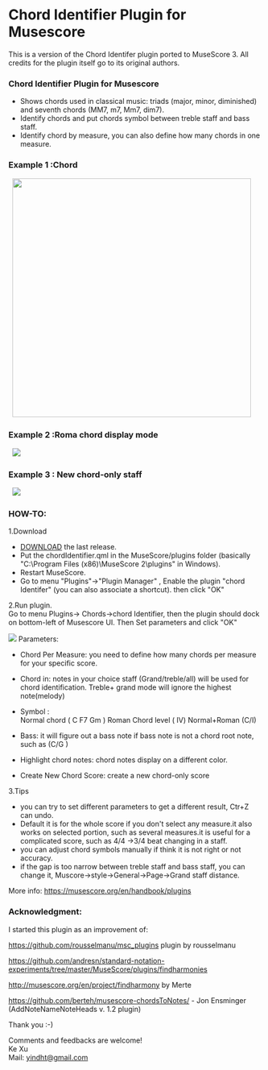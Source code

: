# Chord Identifier Plugin for Musescore

This is a version of the Chord Identifer plugin ported to MuseScore 3. All
credits for the plugin itself go to its original authors.

<h3>Chord Identifier Plugin  for Musescore</h3>

- Shows chords used in classical music: triads (major, minor, diminished) and seventh chords (MM7, m7, Mm7, dim7).
- Identify chords and put chords symbol between treble staff and bass staff.
- Identify chord by measure, you can also define how many chords in one measure.    

<h3>Example 1 :Chord</h3>  
<img height="474px" src="https://github.com/yindht/msc_plugins/blob/master/example1.png"/>  
<br/>  

<h3>Example 2 :Roma chord display mode</h3>  
<img src="https://github.com/yindht/msc_plugins/blob/master/example2.png"/>  
<br/>  

<h3>Example 3 : New chord-only staff</h3>  
<img src="https://github.com/yindht/msc_plugins/blob/master/example3.png"/>  
<br/> 

<h3>HOW-TO:</h3>


1.Download 
- [DOWNLOAD](https://github.com/yindht/msc_plugins) the last release.  
- Put the chordIdentifier.qml in the MuseScore/plugins folder (basically "C:\Program Files (x86)\MuseScore 2\plugins" in Windows).
- Restart MuseScore.
- Go to menu "Plugins"->"Plugin Manager" , Enable the plugin "chord Identifer" (you can also associate a shortcut). then click "OK"

  
2.Run plugin.  
Go to menu Plugins-> Chords->chord Identifier, then the plugin should dock on bottom-left of Musescore UI.
Then Set parameters and click "OK" 
  
<img src="https://github.com/yindht/msc_plugins/blob/master/panel.png"/>
Parameters:  

- Chord Per Measure: you need to define how many chords per measure for your specific score.  

- Chord in: notes in your choice staff (Grand/treble/all) will be used for chord identification. Treble+ grand mode will ignore the highest note(melody)
 

- Symbol :   
Normal chord ( C F7 Gm )
Roman Chord level ( Ⅳ)
Normal+Roman (C/I) 

- Bass: it will figure out a bass note if bass note is not a chord root note, such as (C/G )

- Highlight chord notes: chord notes display on a different color.

- Create New Chord Score: create a new chord-only score
                         

3.Tips  
- you can try to set different parameters to get a different result, Ctr+Z can undo.
- Default it is for the whole score if you don't select any measure.it also works on selected portion, such as several measures.it is useful for a complicated score, such as 4/4 ->3/4 beat changing in a staff.
- you can adjust chord symbols manually if think it is not right or not accuracy.
- if the gap is too narrow between treble staff and bass staff, you can change it, Muscore->style->General->Page->Grand staff distance.
 


More info: https://musescore.org/en/handbook/plugins  

<h3>Acknowledgment:</h3>  
I started this plugin as an improvement of:  
                       
  https://github.com/rousselmanu/msc_plugins  plugin by rousselmanu
  
  https://github.com/andresn/standard-notation-experiments/tree/master/MuseScore/plugins/findharmonies  
  
  http://musescore.org/en/project/findharmony  by Merte  
  
  https://github.com/berteh/musescore-chordsToNotes/  - Jon Ensminger (AddNoteNameNoteHeads v. 1.2 plugin)  
  
  Thank you :-)

Comments and feedbacks are welcome!<br/> 
Ke Xu<br/> 
Mail: yindht@gmail.com

